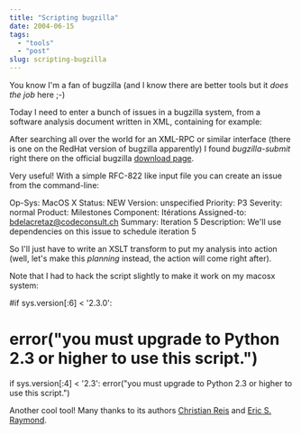 ```yaml
---
title: "Scripting bugzilla"
date: 2004-06-15
tags: 
  - "tools"
  - "post"
slug: scripting-bugzilla
---
```


You know I'm a fan of bugzilla (and I know there are better tools but it _does the job_ here ;-)

Today I need to enter a bunch of issues in a bugzilla system, from a software analysis document written in XML, containing for example:

<function
id="F1100.4"
iteration="4"
description="Scrubolator markup implementation">
<hours design="3" implementation="6" test="2" installation="0" documentation="1"/>
</function>

After searching all over the world for an XML-RPC or similar interface (there is one on the RedHat version of bugzilla apparently) I found _bugzilla-submit_ right there on the official bugzilla [download page](http://www.bugzilla.org/download.html#utils).

Very useful! With a simple RFC-822 like input file you can create an issue from the command-line:

Op-Sys: MacOS X
Status: NEW
Version: unspecified
Priority: P3
Severity: normal
Product: Milestones
Component: Itérations
Assigned-to: bdelacretaz@codeconsult.ch
Summary: Iteration 5
Description: We'll use dependencies on this issue to schedule iteration 5

So I'll just have to write an XSLT transform to put my analysis into action (well, let's make this _planning_ instead, the action will come right after).

Note that I had to hack the script slightly to make it work on my macosx system:

#if sys.version\[:6\] < '2.3.0':
#    error("you must upgrade to Python 2.3 or higher to use this script.")
if sys.version\[:4\] < '2.3':
error("you must upgrade to Python 2.3 or higher to use this script.")

Another cool tool! Many thanks to its authors [Christian Reis](http://www.async.com.br/~kiko/) and [Eric S. Raymond](http://www.catb.org/~esr/).

